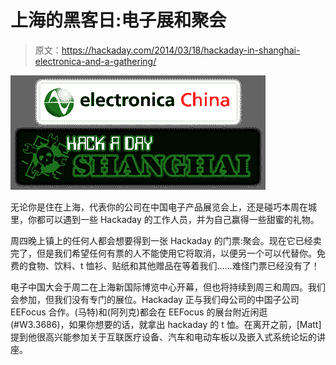 # 上海的黑客日:电子展和聚会

> 原文：<https://hackaday.com/2014/03/18/hackaday-in-shanghai-electronica-and-a-gathering/>

![electronica-china-shanghai-gathering](img/8054e1deeeafc1785e9f54507f9c60be.png)

无论你是住在上海，代表你的公司在中国电子产品展览会上，还是碰巧本周在城里，你都可以遇到一些 Hackaday 的工作人员，并为自己赢得一些甜蜜的礼物。

周四晚上镇上的任何人都会想要得到一张 Hackaday 的门票:聚会。现在它已经卖完了，但是我们希望任何有票的人不能使用它将取消，以便另一个可以代替你。免费的食物、饮料、t 恤衫、贴纸和其他赠品在等着我们……难怪门票已经没有了！

电子中国大会于周二在上海新国际博览中心开幕，但也将持续到周三和周四。我们会参加，但我们没有专门的展位。Hackaday 正与我们母公司的中国子公司 EEFocus 合作。(马特)和(阿列克)都会在 EEFocus 的展台附近闲逛(#W3.3686)，如果你想要的话，就拿出 hackaday 的 t 恤。在离开之前，[Matt]提到他很高兴能参加关于互联医疗设备、汽车和电动车板以及嵌入式系统论坛的讲座。